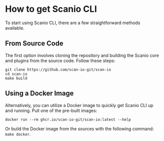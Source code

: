 # How to get Scanio CLI

To start using Scanio CLI, there are a few straightforward methods available.

## From Source Code
The first option involves cloning the repository and building the Scanio core and plugins from the source code. Follow these steps:  
```
git clone https://github.com/scan-io-git/scan-io
cd scan-io
make build
```

## Using a Docker Image
Alternatively, you can utilize a Docker image to quickly get Scanio CLI up and running. Pull one of the pre-built images:
```
docker run --rm ghcr.io/scan-io-git/scan-io:latest --help
```  

Or build the Docker image from the sources with the following command: `make docker`.
